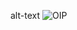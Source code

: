 alt-text ![OIP](https://user-images.githubusercontent.com/83699160/118352501-63422a80-b594-11eb-9d65-266b1d050794.jpg)
